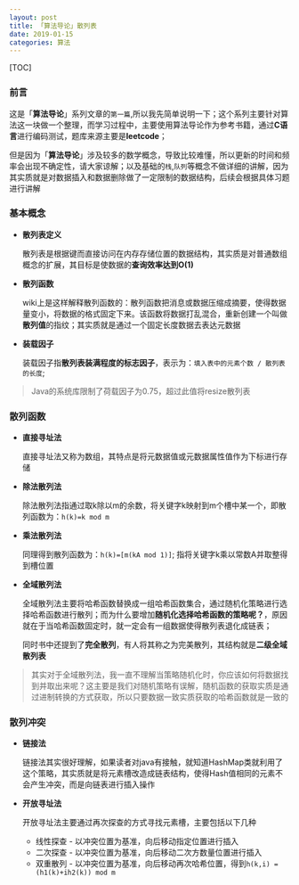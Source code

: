 ```yaml
---
layout: post
title: 「算法导论」散列表
date: 2019-01-15
categories: 算法
---
```


[TOC]

### 前言

这是「**算法导论**」系列文章的`第一篇`,所以我先简单说明一下；这个系列主要针对算法这一块做一个整理，而学习过程中，主要使用算法导论作为参考书籍，通过**C语言**进行编码测试，题库来源主要是**leetcode**；

但是因为「**算法导论**」涉及较多的数学概念，导致比较难懂，所以更新的时间和频率会出现不确定性，请大家谅解；以及基础的`栈`,`队列`等概念不做详细的讲解，因为其实质就是对数据插入和数据删除做了一定限制的数据结构，后续会根据具体习题进行讲解

### 基本概念

* **散列表定义**

  散列表是根据键而直接访问在内存存储位置的数据结构，其实质是对普通数组概念的扩展，其目标是使数据的**查询效率达到O(1)**

* **散列函数**

  wiki上是这样解释散列函数的：散列函数把消息或数据压缩成摘要，使得数据量变小，将数据的格式固定下来。该函数将数据打乱混合，重新创建一个叫做**散列值**的指纹；其实质就是通过一个固定长度数据去表达元数据

* **装载因子**

  装载因子指**散列表装满程度的标志因子**，表示为：`填入表中的元素个数 / 散列表的长度`;

> Java的系统库限制了荷载因子为0.75，超过此值将resize散列表

### 散列函数

* **直接寻址法**

  直接寻址法又称为数组，其特点是将元数据值或元数据属性值作为下标进行存储

* **除法散列法**

  除法散列法指通过取k除以m的余数，将关键字k映射到m个槽中某一个，即散列函数为：`h(k)=k mod m`

* **乘法散列法**

  同理得到散列函数为：`h(k)=[m(kA mod 1)]`; 指将关键字k乘以常数A并取整得到槽位置

* **全域散列法**

  全域散列法主要将哈希函数替换成一组哈希函数集合，通过随机化策略进行选择哈希函数进行散列；而为什么要增加**随机化选择哈希函数的策略呢？**，原因就在于当哈希函数固定时，就一定会有一组数据使得散列表退化成链表；

  同时书中还提到了**完全散列**，有人将其称之为完美散列，其结构就是**二级全域散列表**

> 其实对于全域散列法，我一直不理解当策略随机化时，你应该如何将数据找到并取出来呢？这主要是我们对随机策略有误解，随机函数的获取实质是通过进制转换的方式获取，所以只要数据一致实质获取的哈希函数就是一致的

### 散列冲突

* **链接法**

  链接法其实很好理解，如果读者对java有接触，就知道HashMap类就利用了这个策略，其实质就是将元素槽改造成链表结构，使得Hash值相同的元素不会产生冲突，而是向链表进行插入操作

* **开放寻址法**

  开放寻址法主要通过再次探查的方式寻找元素槽，主要包括以下几种

  * 线性探查 - 以冲突位置为基准，向后移动指定位置进行插入
  * 二次探查 - 以冲突位置为基准，向后移动二次方数量位置进行插入
  * 双重散列 - 以冲突位置为基准，向后移动再次哈希位置，得到`h(k,i) = (h1(k)+ih2(k)) mod m`



